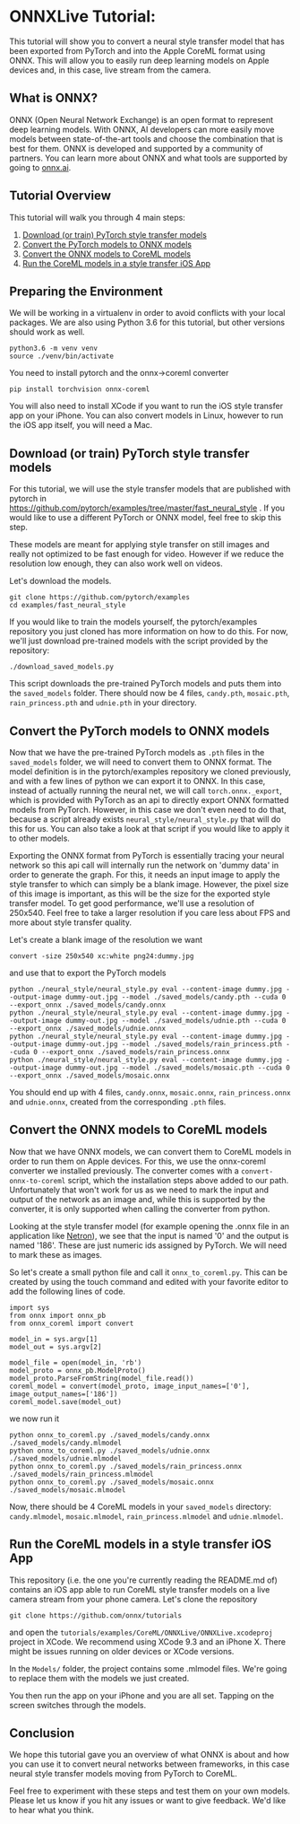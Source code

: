 # ONNXLive Tutorial:
This tutorial will show you to convert a neural style transfer model that has been exported from PyTorch and into the Apple CoreML format using ONNX. This will allow you to easily run deep learning models on Apple devices and, in this case, live stream from the camera. 

## What is ONNX?
ONNX (Open Neural Network Exchange) is an open format to represent deep learning models. With ONNX, AI developers can more easily move models between state-of-the-art tools and choose the combination that is best for them. ONNX is developed and supported by a community of partners. You can learn more about ONNX and what tools are supported by going to [onnx.ai](http://onnx.ai/).

## Tutorial Overview

This tutorial will walk you through 4 main steps:

1. [Download (or train) PyTorch style transfer models](#download-or-train-pytorch-style-transfer-models)
2. [Convert the PyTorch models to ONNX models](#convert-the-pytorch-models-to-onnx-models)
3. [Convert the ONNX models to CoreML models](#convert-the-onnx-models-to-coreml-models)
4. [Run the CoreML models in a style transfer iOS App](#run-the-coreml-models-in-a-style-transfer-ios-app)

## Preparing the Environment

We will be working in a virtualenv in order to avoid conflicts with your local packages.
We are also using Python 3.6 for this tutorial, but other versions should work as well.

    python3.6 -m venv venv
    source ./venv/bin/activate

You need to install pytorch and the onnx->coreml converter

    pip install torchvision onnx-coreml
    
You will also need to install XCode if you want to run the iOS style transfer app on your iPhone.
You can also convert models in Linux, however to run the iOS app itself, you will need a Mac.

## Download (or train) PyTorch style transfer models

For this tutorial, we will use the style transfer models that are published with pytorch in https://github.com/pytorch/examples/tree/master/fast_neural_style .
If you would like to use a different PyTorch or ONNX model, feel free to skip this step.

These models are meant for applying style transfer on still images and really not optimized to be fast enough for video. However if we reduce the resolution low enough, they can also work well on videos.

Let's download the models.

    git clone https://github.com/pytorch/examples
    cd examples/fast_neural_style

If you would like to train the models yourself, the pytorch/examples repository you just cloned has more information on how to do this.
For now, we'll just download pre-trained models with the script provided by the repository:

    ./download_saved_models.py

This script downloads the pre-trained PyTorch models and puts them into the `saved_models` folder.
There should now be 4 files, `candy.pth`, `mosaic.pth`, `rain_princess.pth` and `udnie.pth` in your directory.

## Convert the PyTorch models to ONNX models

Now that we have the pre-trained PyTorch models as `.pth` files in the `saved_models` folder, we will need to convert them to ONNX format.
The model definition is in the pytorch/examples repository we cloned previously, and with a few lines of python we can export it to ONNX.
In this case, instead of actually running the neural net, we will call `torch.onnx._export`, which is provided with PyTorch as an api to directly export ONNX formatted models from PyTorch.
However, in this case we don't even need to do that, because a script already exists `neural_style/neural_style.py` that will do this for us.
You can also take a look at that script if you would like to apply it to other models.

Exporting the ONNX format from PyTorch is essentially tracing your neural network so this api call will internally run the network on 'dummy data' in order to generate the graph.
For this, it needs an input image to apply the style transfer to which can simply be a blank image.
However, the pixel size of this image is important, as this will be the size for the exported style transfer model.
To get good performance, we'll use a resolution of 250x540. Feel free to take a larger resolution if you care less about
FPS and more about style transfer quality.

Let's create a blank image of the resolution we want

    convert -size 250x540 xc:white png24:dummy.jpg

and use that to export the PyTorch models

    python ./neural_style/neural_style.py eval --content-image dummy.jpg --output-image dummy-out.jpg --model ./saved_models/candy.pth --cuda 0 --export_onnx ./saved_models/candy.onnx
    python ./neural_style/neural_style.py eval --content-image dummy.jpg --output-image dummy-out.jpg --model ./saved_models/udnie.pth --cuda 0 --export_onnx ./saved_models/udnie.onnx
    python ./neural_style/neural_style.py eval --content-image dummy.jpg --output-image dummy-out.jpg --model ./saved_models/rain_princess.pth --cuda 0 --export_onnx ./saved_models/rain_princess.onnx
    python ./neural_style/neural_style.py eval --content-image dummy.jpg --output-image dummy-out.jpg --model ./saved_models/mosaic.pth --cuda 0 --export_onnx ./saved_models/mosaic.onnx

You should end up with 4 files, `candy.onnx`, `mosaic.onnx`, `rain_princess.onnx` and `udnie.onnx`,
created from the corresponding `.pth` files.

## Convert the ONNX models to CoreML models

Now that we have ONNX models, we can convert them to CoreML models in order to run them on Apple devices.
For this, we use the onnx-coreml converter we installed previously.
The converter comes with a `convert-onnx-to-coreml` script, which the installation steps above added to our path. Unfortunately that won't work for us as we need to mark the input and output of the network as an image
and, while this is supported by the converter, it is only supported when calling the converter from python.

Looking at the style transfer model (for example opening the .onnx file in an application like [Netron](https://github.com/lutzroeder/Netron)),
we see that the input is named '0' and the output is named '186'. These are just numeric ids assigned by PyTorch.
We will need to mark these as images.

So let's create a small python file and call it `onnx_to_coreml.py`. This can be created by using the touch command and edited with your favorite editor to add the following lines of code.

    import sys
    from onnx import onnx_pb
    from onnx_coreml import convert
    
    model_in = sys.argv[1]
    model_out = sys.argv[2]
    
    model_file = open(model_in, 'rb')
    model_proto = onnx_pb.ModelProto()
    model_proto.ParseFromString(model_file.read())
    coreml_model = convert(model_proto, image_input_names=['0'], image_output_names=['186'])
    coreml_model.save(model_out)
    
we now run it

    python onnx_to_coreml.py ./saved_models/candy.onnx ./saved_models/candy.mlmodel
    python onnx_to_coreml.py ./saved_models/udnie.onnx ./saved_models/udnie.mlmodel
    python onnx_to_coreml.py ./saved_models/rain_princess.onnx ./saved_models/rain_princess.mlmodel
    python onnx_to_coreml.py ./saved_models/mosaic.onnx ./saved_models/mosaic.mlmodel

Now, there should be 4 CoreML models in your `saved_models` directory: `candy.mlmodel`, `mosaic.mlmodel`, `rain_princess.mlmodel` and `udnie.mlmodel`.

## Run the CoreML models in a style transfer iOS App

This repository (i.e. the one you're currently reading the README.md of) contains an iOS app able to run CoreML style transfer models on a live camera stream from your phone camera. Let's clone the repository

    git clone https://github.com/onnx/tutorials
    
and open the `tutorials/examples/CoreML/ONNXLive/ONNXLive.xcodeproj` project in XCode.
We recommend using XCode 9.3 and an iPhone X. There might be issues running on older devices or XCode versions.

In the `Models/` folder, the project contains some .mlmodel files. We're going to replace them with the models we just created.

You then run the app on your iPhone and you are all set. Tapping on the screen switches through the models.

## Conclusion

We hope this tutorial gave you an overview of what ONNX is about and how you can use it to convert neural networks
between frameworks, in this case neural style transfer models moving from PyTorch to CoreML.

Feel free to experiment with these steps and test them on your own models.
Please let us know if you hit any issues or want to give feedback. We'd like to hear what you think.

